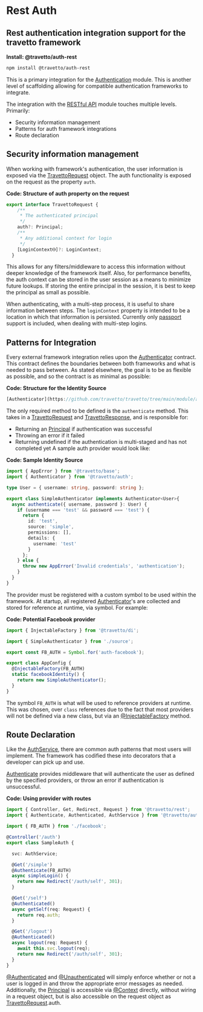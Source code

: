 <!-- This file was generated by @travetto/doc and should not be modified directly -->
<!-- Please modify https://github.com/travetto/travetto/tree/main/module/auth-rest/doc.ts and execute "npx trv doc" to rebuild -->
# Rest Auth
## Rest authentication integration support for the travetto framework

**Install: @travetto/auth-rest**
```bash
npm install @travetto/auth-rest
```

This is a primary integration for the [Authentication](https://github.com/travetto/travetto/tree/main/module/auth#readme "Authentication scaffolding for the travetto framework") module.  This is another level of scaffolding allowing for compatible authentication frameworks to integrate.  

The integration with the [RESTful API](https://github.com/travetto/travetto/tree/main/module/rest#readme "Declarative api for RESTful APIs with support for the dependency injection module.") module touches multiple levels. Primarily:

   
   *  Security information management
   *  Patterns for auth framework integrations
   *  Route declaration

## Security information management
When working with framework's authentication, the user information is exposed via the [TravettoRequest](https://github.com/travetto/travetto/tree/main/module/rest/src/types.d.ts#L12) 
object.  The auth functionality is exposed on the request as the property `auth`.

**Code: Structure of auth property on the request**
```typescript
export interface TravettoRequest {
    /**
     * The authenticated principal
     */
    auth?: Principal;
    /**
     * Any additional context for login
     */
    [LoginContextⲐ]?: LoginContext;
  }
```

This allows for any filters/middleware to access this information without deeper knowledge of the framework itself.  Also, for performance benefits, the auth context can be stored in the user session as a means to minimize future lookups. If storing the entire principal in the session, it is best to keep the principal as small as possible.

When authenticating, with a multi-step process, it is useful to share information between steps.  The `loginContext` property is intended to be a location in which that information is persisted. Currently only [passport](http://passportjs.org) support is included, when dealing with multi-step logins.

## Patterns for Integration
Every external framework integration relies upon the [Authenticator](https://github.com/travetto/travetto/tree/main/module/auth/src/types/authenticator.ts#L8) contract.  This contract defines the boundaries between both frameworks and what is needed to pass between. As stated elsewhere, the goal is to be as flexible as possible, and so the contract is as minimal as possible:

**Code: Structure for the Identity Source**
```typescript
[Authenticator](https://github.com/travetto/travetto/tree/main/module/auth/src/types/authenticator.ts#L8)
```

The only required method to be defined is the `authenticate` method.  This takes in a [TravettoRequest](https://github.com/travetto/travetto/tree/main/module/rest/src/types.d.ts#L12) and [TravettoResponse](https://github.com/travetto/travetto/tree/main/module/rest/src/types.d.ts#L107), and is responsible for:

   
   *  Returning an [Principal](https://github.com/travetto/travetto/tree/main/module/auth/src/types/principal.ts#L8) if authentication was successful
   *  Throwing an error if it failed
   *  Returning undefined if the authentication is multi-staged and has not completed yet
A sample auth provider would look like:

**Code: Sample Identity Source**
```typescript
import { AppError } from '@travetto/base';
import { Authenticator } from '@travetto/auth';

type User = { username: string, password: string };

export class SimpleAuthenticator implements Authenticator<User>{
  async authenticate({ username, password }: User) {
    if (username === 'test' && password === 'test') {
      return {
        id: 'test',
        source: 'simple',
        permissions: [],
        details: {
          username: 'test'
        }
      };
    } else {
      throw new AppError('Invalid credentials', 'authentication');
    }
  }
}
```

The provider must be registered with a custom symbol to be used within the framework.  At startup, all registered [Authenticator](https://github.com/travetto/travetto/tree/main/module/auth/src/types/authenticator.ts#L8)'s are collected and stored for reference at runtime, via symbol. For example:

**Code: Potential Facebook provider**
```typescript
import { InjectableFactory } from '@travetto/di';

import { SimpleAuthenticator } from './source';

export const FB_AUTH = Symbol.for('auth-facebook');

export class AppConfig {
  @InjectableFactory(FB_AUTH)
  static facebookIdentity() {
    return new SimpleAuthenticator();
  }
}
```

The symbol `FB_AUTH` is what will be used to reference providers at runtime.  This was chosen, over `class` references due to the fact that most providers will not be defined via a new class, but via an [@InjectableFactory](https://github.com/travetto/travetto/tree/main/module/di/src/decorator.ts#L75) method.

## Route Declaration
Like the [AuthService](https://github.com/travetto/travetto/tree/main/module/auth-rest/src/service.ts#L11), there are common auth patterns that most users will implement. The framework has codified these into decorators that a developer can pick up and use.

[Authenticate](https://github.com/travetto/travetto/tree/main/module/auth-rest/src/decorator.ts#L13) provides middleware that will authenticate the user as defined by the specified providers, or throw an error if authentication is unsuccessful.

**Code: Using provider with routes**
```typescript
import { Controller, Get, Redirect, Request } from '@travetto/rest';
import { Authenticate, Authenticated, AuthService } from '@travetto/auth-rest';

import { FB_AUTH } from './facebook';

@Controller('/auth')
export class SampleAuth {

  svc: AuthService;

  @Get('/simple')
  @Authenticate(FB_AUTH)
  async simpleLogin() {
    return new Redirect('/auth/self', 301);
  }

  @Get('/self')
  @Authenticated()
  async getSelf(req: Request) {
    return req.auth;
  }

  @Get('/logout')
  @Authenticated()
  async logout(req: Request) {
    await this.svc.logout(req);
    return new Redirect('/auth/self', 301);
  }
}
```

[@Authenticated](https://github.com/travetto/travetto/tree/main/module/auth-rest/src/decorator.ts#L27) and [@Unauthenticated](https://github.com/travetto/travetto/tree/main/module/auth-rest/src/decorator.ts#L43) will simply enforce whether or not a user is logged in and throw the appropriate error messages as needed. Additionally, the [Principal](https://github.com/travetto/travetto/tree/main/module/auth/src/types/principal.ts#L8) is accessible via [@Context](https://github.com/travetto/travetto/tree/main/module/rest/src/decorator/param.ts#L39) directly, without wiring in a request object, but is also accessible on the request object as [TravettoRequest](https://github.com/travetto/travetto/tree/main/module/rest/src/types.d.ts#L12).auth.
